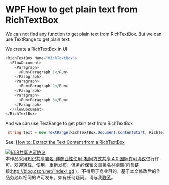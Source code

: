 
# WPF How to get plain text from RichTextBox

We can not find any function to get plain text from RichTextBox. But we can use TextRange to get plain text.

<!--more-->


<!-- CreateTime:2019/11/7 10:26:17 -->

<!-- csdn -->

We create a RichTextBox in UI

```csharp
<RichTextBox Name="RichTextBox">
  <FlowDocument>
    <Paragraph>
      <Run>Paragraph 1</Run>
    </Paragraph>
    <Paragraph>
      <Run>Paragraph 2</Run>
    </Paragraph>
    <Paragraph>
      <Run>Paragraph 3</Run>
    </Paragraph>
  </FlowDocument>
</RichTextBox>
```

And we can use TextRange to get plain text from RichTextBox

```csharp
 string text = new TextRange(RichTextBox.Document.ContentStart, RichTextBox.Document.ContentEnd).Text
```
	
See: [How to: Extract the Text Content from a RichTextBox](https://docs.microsoft.com/en-us/dotnet/framework/wpf/controls/how-to-extract-the-text-content-from-a-richtextbox?redirectedfrom=MSDN )




<a rel="license" href="http://creativecommons.org/licenses/by-nc-sa/4.0/"><img alt="知识共享许可协议" style="border-width:0" src="https://licensebuttons.net/l/by-nc-sa/4.0/88x31.png" /></a><br />本作品采用<a rel="license" href="http://creativecommons.org/licenses/by-nc-sa/4.0/">知识共享署名-非商业性使用-相同方式共享 4.0 国际许可协议</a>进行许可。欢迎转载、使用、重新发布，但务必保留文章署名[林德熙](http://blog.csdn.net/lindexi_gd)(包含链接:http://blog.csdn.net/lindexi_gd )，不得用于商业目的，基于本文修改后的作品务必以相同的许可发布。如有任何疑问，请与我[联系](mailto:lindexi_gd@163.com)。
